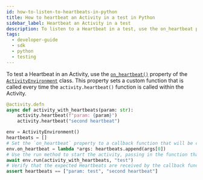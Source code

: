 ```yaml
---
id: how-to-listen-to-heartbeats-in-python
title: How to heartbeat an Activity in a test in Python
sidebar_label: Heartbeat an Activity in a test
description: To listen to a Heartbeat in a test, use the on_heartbeat property.
tags:
  - developer-guide
  - sdk
  - python
  - testing
---
```


To test a Heartbeat in an Activity, use the [`on_heartbeat()`](https://python.temporal.io/temporalio.testing.ActivityEnvironment.html#on_heartbeat) property of the [`ActivityEnvironment`](https://python.temporal.io/temporalio.testing.ActivityEnvironment.html) class.
This property sets a custom function that is called every time the `activity.heartbeat()` function is called within the Activity.

```python
@activity.defn
async def activity_with_heartbeats(param: str):
    activity.heartbeat(f"param: {param}")
    activity.heartbeat("second heartbeat")

env = ActivityEnvironment()
heartbeats = []
# Set the `on_heartbeat` property to a callback function that will be called for each Heartbeat sent by the Activity.
env.on_heartbeat = lambda *args: heartbeats.append(args[0])
# Use the run method to start the activity, passing in the function that contains the Heartbeats and any necessary parameters.
await env.run(activity_with_heartbeats, "test")
# Verify that the expected Heartbeats are received by the callback function.
assert heartbeats == ["param: test", "second heartbeat"]
```
